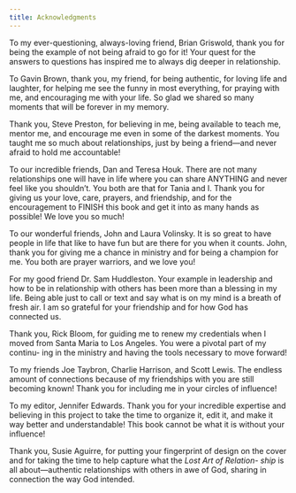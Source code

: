 ```yaml
---
title: Acknowledgments
---
```


To my ever-questioning, always-loving friend, Brian Griswold, thank you
for being the example of not being afraid to go for it! Your quest for the answers
to questions has inspired me to always dig deeper in relationship.

To Gavin Brown, thank you, my friend, for being authentic, for loving life
and laughter, for helping me see the funny in most everything, for praying with
me, and encouraging me with your life. So glad we shared so many moments that
will be forever in my memory.

Thank you, Steve Preston, for believing in me, being available to teach me,
mentor me, and encourage me even in some of the darkest moments. You taught
me so much about relationships, just by being a friend—and never afraid to hold
me accountable!

To our incredible friends, Dan and Teresa Houk. There are not many
relationships one will have in life where you can share ANYTHING and never
feel like you shouldn’t. You both are that for Tania and I. Thank you for giving
us your love, care, prayers, and friendship, and for the encouragement to FINISH
this book and get it into as many hands as possible! We love you so much!

To our wonderful friends, John and Laura Volinsky. It is so great to have
people in life that like to have fun but are there for you when it counts. John,
thank you for giving me a chance in ministry and for being a champion for me.
You both are prayer warriors, and we love you!

For my good friend Dr. Sam Huddleston. Your example in leadership and
how to be in relationship with others has been more than a blessing in my life.
Being able just to call or text and say what is on my mind is a breath of fresh air.
I am so grateful for your friendship and for how God has connected us.

Thank you, Rick Bloom, for guiding me to renew my credentials when I
moved from Santa Maria to Los Angeles. You were a pivotal part of my continu-
ing in the ministry and having the tools necessary to move forward!

To my friends Joe Taybron, Charlie Harrison, and Scott Lewis. The endless
amount of connections because of my friendships with you are still becoming
known! Thank you for including me in your circles of influence!

To my editor, Jennifer Edwards. Thank you for your incredible expertise
and believing in this project to take the time to organize it, edit it, and make it
way better and understandable! This book cannot be what it is without your
influence!

Thank you, Susie Aguirre, for putting your fingerprint of design on the
cover and for taking the time to help capture what the _Lost Art of Relation-
ship_ is all about—authentic relationships with others in awe of God, sharing in
connection the way God intended.